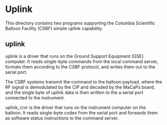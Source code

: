 # Uplink

This directory contains two programs supporting the Columbia Scientific
Balloon Facility (CSBF) simple uplink capability.

## uplink

uplink is a driver that runs on the Ground Support Equipment (GSE)
computer. It reads single-byte commands from the local command server,
formats them according to the CSBF protocol, and writes them out
to the serial port.

The CSBF systems transmit the command to the balloon payload, where
the RF signal is demodulated by the CIP and decoded by the MaCaPs
board, and the single byte of uplink data is then written to the
a serial port connected to the instrument.

uplink_rcvr is the driver that runs on the instrument computer on
the balloon. It reads single-byte codes from the serial port and
forwards them as software status instructions to the command
server.

